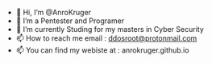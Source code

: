- 👋 Hi, I’m @AnroKruger
- 👀 I’m a Pentester and Programer
- 🌱 I’m currently Studing for my masters in Cyber Security
- 📫 How to reach me email : ddosroot@protonmail.com
- 📫 You can find my webiste at : anrokruger.github.io

<!---
AnroKruger/AnroKruger is a ✨ special ✨ repository because its `README.md` (this file) appears on your GitHub profile.
You can click the Preview link to take a look at your changes.
--->
